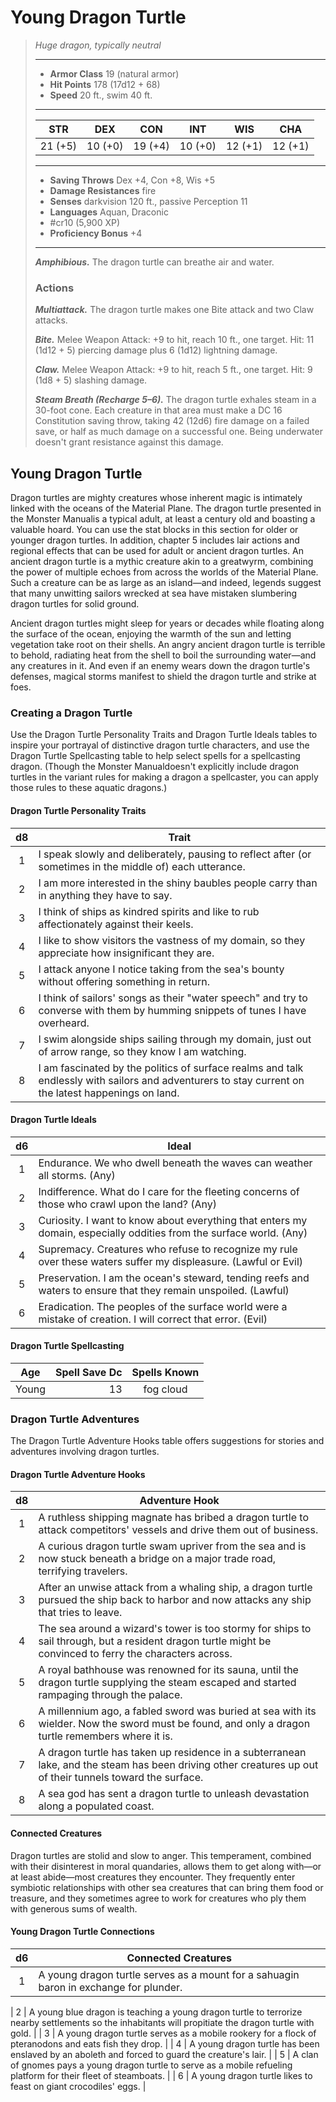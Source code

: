 # Young Dragon Turtle
>*Huge dragon, typically neutral*
>___
>- **Armor Class** 19 (natural armor)
>- **Hit Points** 178 (17d12 + 68)
>- **Speed** 20 ft., swim 40 ft.
>___
>|STR|DEX|CON|INT|WIS|CHA|
>|:---:|:---:|:---:|:---:|:---:|:---:|
>|21 (+5)|10 (+0)|19 (+4)|10 (+0)|12 (+1)|12 (+1)|
>___
>- **Saving Throws** Dex +4, Con +8, Wis +5
>- **Damage Resistances** fire
>- **Senses** darkvision 120 ft., passive Perception 11
>- **Languages** Aquan, Draconic
>- #cr10 (5,900 XP)
>- **Proficiency Bonus** +4
>___
>***Amphibious.*** The dragon turtle can breathe air and water.  
>
>### Actions
>***Multiattack.*** The dragon turtle makes one Bite attack and two Claw attacks.  
>
>***Bite.*** Melee Weapon Attack: +9 to hit, reach 10 ft., one target. Hit: 11 (1d12 + 5) piercing damage plus 6 (1d12) lightning damage.  
>
>***Claw.*** Melee Weapon Attack: +9 to hit, reach 5 ft., one target. Hit: 9 (1d8 + 5) slashing damage.  
>
>***Steam Breath (Recharge 5–6).*** The dragon turtle exhales steam in a 30-foot cone. Each creature in that area must make a DC 16 Constitution saving throw, taking 42 (12d6) fire damage on a failed save, or half as much damage on a successful one. Being underwater doesn't grant resistance against this damage.

## Young Dragon Turtle

Dragon turtles are mighty creatures whose inherent magic is intimately linked with the oceans of the Material Plane. The dragon turtle presented in the Monster Manualis a typical adult, at least a century old and boasting a valuable hoard. You can use the stat blocks in this section for older or younger dragon turtles. In addition, chapter 5 includes lair actions and regional effects that can be used for adult or ancient dragon turtles. An ancient dragon turtle is a mythic creature akin to a greatwyrm, combining the power of multiple echoes from across the worlds of the Material Plane. Such a creature can be as large as an island—and indeed, legends suggest that many unwitting sailors wrecked at sea have mistaken slumbering dragon turtles for solid ground.

Ancient dragon turtles might sleep for years or decades while floating along the surface of the ocean, enjoying the warmth of the sun and letting vegetation take root on their shells. An angry ancient dragon turtle is terrible to behold, radiating heat from the shell to boil the surrounding water—and any creatures in it. And even if an enemy wears down the dragon turtle's defenses, magical storms manifest to shield the dragon turtle and strike at foes.

### Creating a Dragon Turtle
Use the Dragon Turtle Personality Traits and Dragon Turtle Ideals tables to inspire your portrayal of distinctive dragon turtle characters, and use the Dragon Turtle Spellcasting table to help select spells for a spellcasting dragon. (Though the Monster Manualdoesn't explicitly include dragon turtles in the variant rules for making a dragon a spellcaster, you can apply those rules to these aquatic dragons.)

#### Dragon Turtle Personality Traits

| d8 | Trait |
|:---:|---|
| 1 | I speak slowly and deliberately, pausing to reflect after (or sometimes in the middle of) each utterance. |
| 2 | I am more interested in the shiny baubles people carry than in anything they have to say. |
| 3 | I think of ships as kindred spirits and like to rub affectionately against their keels. |
| 4 | I like to show visitors the vastness of my domain, so they appreciate how insignificant they are. |
| 5 | I attack anyone I notice taking from the sea's bounty without offering something in return. |
| 6 | I think of sailors' songs as their "water speech" and try to converse with them by humming snippets of tunes I have overheard. |
| 7 | I swim alongside ships sailing through my domain, just out of arrow range, so they know I am watching. |
| 8 | I am fascinated by the politics of surface realms and talk endlessly with sailors and adventurers to stay current on the latest happenings on land. |

#### Dragon Turtle Ideals

| d6 | Ideal |
|:---:|---|
| 1 | Endurance. We who dwell beneath the waves can weather all storms. (Any) |
| 2 | Indifference. What do I care for the fleeting concerns of those who crawl upon the land? (Any) |
| 3 | Curiosity. I want to know about everything that enters my domain, especially oddities from the surface world. (Any) |
| 4 | Supremacy. Creatures who refuse to recognize my rule over these waters suffer my displeasure. (Lawful or Evil) |
| 5 | Preservation. I am the ocean's steward, tending reefs and waters to ensure that they remain unspoiled. (Lawful) |
| 6 | Eradication. The peoples of the surface world were a mistake of creation. I will correct that error. (Evil) |

#### Dragon Turtle Spellcasting

| Age | Spell Save Dc | Spells Known |
|---|---:|:---:|
| Young | 13 | fog cloud |

### Dragon Turtle Adventures
The Dragon Turtle Adventure Hooks table offers suggestions for stories and adventures involving dragon turtles.

#### Dragon Turtle Adventure Hooks

| d8 | Adventure Hook |
|:---:|---|
| 1 | A ruthless shipping magnate has bribed a dragon turtle to attack competitors' vessels and drive them out of business. |
| 2 | A curious dragon turtle swam upriver from the sea and is now stuck beneath a bridge on a major trade road, terrifying travelers. |
| 3 | After an unwise attack from a whaling ship, a dragon turtle pursued the ship back to harbor and now attacks any ship that tries to leave. |
| 4 | The sea around a wizard's tower is too stormy for ships to sail through, but a resident dragon turtle might be convinced to ferry the characters across. |
| 5 | A royal bathhouse was renowned for its sauna, until the dragon turtle supplying the steam escaped and started rampaging through the palace. |
| 6 | A millennium ago, a fabled sword was buried at sea with its wielder. Now the sword must be found, and only a dragon turtle remembers where it is. |
| 7 | A dragon turtle has taken up residence in a subterranean lake, and the steam has been driving other creatures up out of their tunnels toward the surface. |
| 8 | A sea god has sent a dragon turtle to unleash devastation along a populated coast. |

#### Connected Creatures
Dragon turtles are stolid and slow to anger. This temperament, combined with their disinterest in moral quandaries, allows them to get along with—or at least abide—most creatures they encounter. They frequently enter symbiotic relationships with other sea creatures that can bring them food or treasure, and they sometimes agree to work for creatures who ply them with generous sums of wealth.

#### Young Dragon Turtle Connections

| d6 | Connected Creatures |
|:---:|---|
| 1 | A young dragon turtle serves as a mount for a sahuagin baron in exchange for plunder. |

| 2 | A young blue dragon is teaching a young dragon turtle to terrorize nearby settlements so the inhabitants will propitiate the dragon turtle with gold. |
| 3 | A young dragon turtle serves as a mobile rookery for a flock of pteranodons and eats fish they drop. |
| 4 | A young dragon turtle has been enslaved by an aboleth and forced to guard the creature's lair. |
| 5 | A clan of gnomes pays a young dragon turtle to serve as a mobile refueling platform for their fleet of steamboats. |
| 6 | A young dragon turtle likes to feast on giant crocodiles' eggs. |